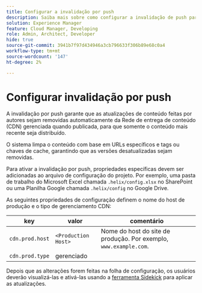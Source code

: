 ```yaml
---
title: Configurar a invalidação por push
description: Saiba mais sobre como configurar a invalidação de push para criar seu próprio CDN de produção.
solution: Experience Manager
feature: Cloud Manager, Developing
role: Admin, Architect, Developer
hide: true
source-git-commit: 3941b7f97d434946a3cb796633f306b89e68c0a4
workflow-type: tm+mt
source-wordcount: '147'
ht-degree: 2%

---
```


# Configurar invalidação por push

A invalidação por push garante que as atualizações de conteúdo feitas por autores sejam removidas automaticamente da Rede de entrega de conteúdo (CDN) gerenciada quando publicada, para que somente o conteúdo mais recente seja distribuído.

O sistema limpa o conteúdo com base em URLs específicos e tags ou chaves de cache, garantindo que as versões desatualizadas sejam removidas.

Para ativar a invalidação por push, propriedades específicas devem ser adicionadas ao arquivo de configuração do projeto. Por exemplo, uma pasta de trabalho do Microsoft Excel chamada `.helix/config.xlsx` no SharePoint ou uma Planilha Google chamada `.helix/config` no Google Drive.

As seguintes propriedades de configuração definem o nome do host de produção e o tipo de gerenciamento CDN:

| key | valor | comentário |
| --- | --- | --- |
| `cdn.prod.host` | `<Production Host>` | Nome do host do site de produção. Por exemplo, `www.example.com`. |
| `cdn.prod.type` | gerenciado |   |

Depois que as alterações forem feitas na folha de configuração, os usuários deverão visualizá-las e ativá-las usando a [ferramenta Sidekick](/help/edge/docs/sidekick.md) para aplicar as atualizações.
